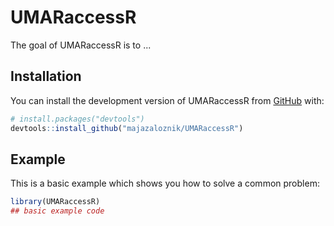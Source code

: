 
# UMARaccessR

<!-- badges: start -->
<!-- badges: end -->

The goal of UMARaccessR is to ...

## Installation

You can install the development version of UMARaccessR from [GitHub](https://github.com/) with:

``` r
# install.packages("devtools")
devtools::install_github("majazaloznik/UMARaccessR")
```

## Example

This is a basic example which shows you how to solve a common problem:

``` r
library(UMARaccessR)
## basic example code
```

